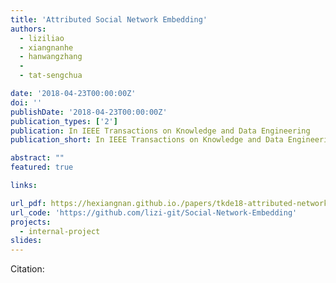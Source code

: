 ```yaml
---
title: 'Attributed Social Network Embedding'
authors:
  - liziliao
  - xiangnanhe
  - hanwangzhang
  - 
  - tat-sengchua

date: '2018-04-23T00:00:00Z'
doi: ''
publishDate: '2018-04-23T00:00:00Z'
publication_types: ['2']
publication: In IEEE Transactions on Knowledge and Data Engineering 
publication_short: In IEEE Transactions on Knowledge and Data Engineering 

abstract: ""
featured: true

links:

url_pdf: https://hexiangnan.github.io./papers/tkde18-attributed-network-embedding.pdf
url_code: 'https://github.com/lizi-git/Social-Network-Embedding'
projects:
  - internal-project
slides:
---
```




Citation:
